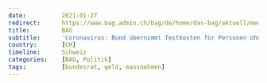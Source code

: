```yaml
---
date:          2021-01-27
redirect:      https://www.bag.admin.ch/bag/de/home/das-bag/aktuell/medienmitteilungen.msg-id-82136.html
title:         BAG
subtitle:      'Coronavirus: Bund übernimmt Testkosten für Personen ohne Symptome und passt Quarantäneregeln an'
country:       [CH]
timeline:      Schweiz
categories:    [BAG, Politik]
tags:          [bundesrat, geld, massnahmen]
---
```

